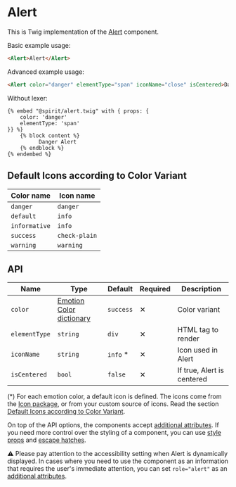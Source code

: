 # Alert

This is Twig implementation of the [Alert][alert] component.

Basic example usage:

```html
<Alert>Alert</Alert>
```

Advanced example usage:

```html
<Alert color="danger" elementType="span" iconName="close" isCentered>Danger Alert</Alert>
```

Without lexer:

```twig
{% embed "@spirit/alert.twig" with { props: {
    color: 'danger'
    elementType: 'span'
}} %}
    {% block content %}
          Danger Alert
    {% endblock %}
{% endembed %}
```

## Default Icons according to Color Variant

| Color name    | Icon name     |
| ------------- | ------------- |
| `danger`      | `danger`      |
| `default`     | `info`        |
| `informative` | `info`        |
| `success`     | `check-plain` |
| `warning`     | `warning`     |

## API

| Name          | Type                                         | Default   | Required | Description                |
| ------------- | -------------------------------------------- | --------- | -------- | -------------------------- |
| `color`       | [Emotion Color dictionary][dictionary-color] | `success` | ✕        | Color variant              |
| `elementType` | `string`                                     | `div`     | ✕        | HTML tag to render         |
| `iconName`    | `string`                                     | `info` \* | ✕        | Icon used in Alert         |
| `isCentered`  | `bool`                                       | `false`   | ✕        | If true, Alert is centered |

(\*) For each emotion color, a default icon is defined.
The icons come from the [Icon package][icon-package], or from your custom source of icons.
Read the section [Default Icons according to Color Variant](#default-icons-according-to-color-variant).

On top of the API options, the components accept [additional attributes][readme-additional-attributes].
If you need more control over the styling of a component, you can use [style props][readme-style-props]
and [escape hatches][readme-escape-hatches].

⚠️ Please pay attention to the accessibility setting when Alert is dynamically displayed. In cases where you need to use the component as an information that requires the user's immediate attention,
you can set `role="alert"` as an [additional attributes][readme-additional-attributes].

[alert]: https://github.com/lmc-eu/spirit-design-system/tree/main/packages/web/src/scss/components/Alert
[deprecated]: https://github.com/lmc-eu/spirit-design-system/tree/main/packages/web-twig/README.md#deprecations
[dictionary-color]: https://github.com/lmc-eu/spirit-design-system/tree/main/docs/DICTIONARIES.md#color
[icon-package]: https://github.com/lmc-eu/spirit-design-system/tree/main/packages/icons
[readme-additional-attributes]: https://github.com/lmc-eu/spirit-design-system/blob/main/packages/web-twig/README.md#additional-attributes
[readme-style-props]: https://github.com/lmc-eu/spirit-design-system/blob/main/packages/web-twig/README.md#style-props
[readme-escape-hatches]: https://github.com/lmc-eu/spirit-design-system/blob/main/packages/web-twig/README.md#escape-hatches
